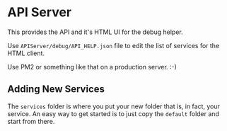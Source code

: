# API Server
This provides the API and it's HTML UI for the debug helper.

Use `APIServer/debug/API_HELP.json` file to edit the list of services for the HTML client.
 

Use PM2 or something like that on a production server. :-)

## Adding New Services
The `services` folder is where you put your new folder that is, in fact, your service. An
easy way to get started is to just copy the `default` folder and start from there.